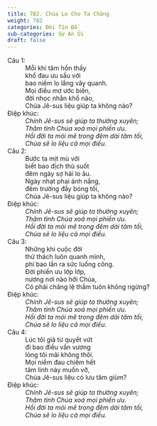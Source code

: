 ```yaml
---
title: 782. Chúa Lo Cho Ta Chăng
weight: 782
categories: Đời Tín Đồ
sub-categories: Sự An Ủi
draft: false
---
```

<dl><dt>Câu 1:</dt><dd data-verse="1">Mỗi khi tâm hồn thấy <br/>khổ đau ưu sầu với <br/>bao niềm lo lắng vây quanh. <br/>Mọi điều mơ ước biến, <br/>đời nhọc nhằn khổ não, <br/>Chúa Jê-sus liệu giúp ta không nào? </dd><dt>Điệp khúc:</dt><dd data-chorus="1"><em>Chính Jê-sus sẽ giúp ta thường xuyên; <br/>Thâm tình Chúa xoá mọi phiền ưu. <br/>Hồi đời ta mỏi mê trong đêm dài tăm tối, <br/>Chúa sẽ lo liệu cả mọi điều. </em></dd><dt>Câu 2:</dt><dd data-verse="2">Bước ta mịt mù với <br/>biết bao địch thù suốt <br/>đêm ngày sợ hãi lo âu. <br/>Ngày nhạt phai ánh nắng, <br/>đêm trường đầy bóng tối, <br/>Chúa Jê-sus liệu giúp ta không nào? </dd><dt>Điệp khúc:</dt><dd data-chorus="1"><em>Chính Jê-sus sẽ giúp ta thường xuyên; <br/>Thâm tình Chúa xoá mọi phiền ưu. <br/>Hồi đời ta mỏi mê trong đêm dài tăm tối, <br/>Chúa sẽ lo liệu cả mọi điều. </em></dd><dt>Câu 3:</dt><dd data-verse="3">Những khi cuộc đời <br/>thử thách luôn quanh mình, <br/>phí bao lần ra sức luống công. <br/>Đời phiền ưu lớp lớp, <br/>nương nơi nào hỡi Chúa, <br/>Có phải chăng lệ thắm tuôn không ngừng? </dd><dt>Điệp khúc:</dt><dd data-chorus="1"><em>Chính Jê-sus sẽ giúp ta thường xuyên; <br/>Thâm tình Chúa xoá mọi phiền ưu. <br/>Hồi đời ta mỏi mê trong đêm dài tăm tối, <br/>Chúa sẽ lo liệu cả mọi điều. </em></dd><dt>Câu 4:</dt><dd data-verse="4">Lúc tôi giã từ quyết vứt <br/>đi bao điều vấn vương <br/>lòng tôi mãi không thôi. <br/>Mọi niềm đau chiếm hết <br/>tâm linh này muốn vỡ, <br/>Chúa Jê-sus liệu có lưu tâm giùm? </dd><dt>Điệp khúc:</dt><dd data-chorus="1"><em>Chính Jê-sus sẽ giúp ta thường xuyên; <br/>Thâm tình Chúa xoá mọi phiền ưu. <br/>Hồi đời ta mỏi mê trong đêm dài tăm tối, <br/>Chúa sẽ lo liệu cả mọi điều. </em></dd></dl>